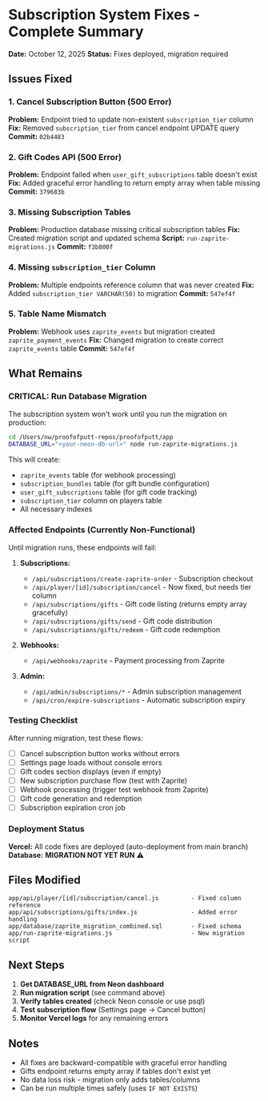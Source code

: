 # Subscription System Fixes - Complete Summary

**Date:** October 12, 2025
**Status:** Fixes deployed, migration required

## Issues Fixed

### 1. Cancel Subscription Button (500 Error)
**Problem:** Endpoint tried to update non-existent `subscription_tier` column
**Fix:** Removed `subscription_tier` from cancel endpoint UPDATE query
**Commit:** `02b4483`

### 2. Gift Codes API (500 Error)
**Problem:** Endpoint failed when `user_gift_subscriptions` table doesn't exist
**Fix:** Added graceful error handling to return empty array when table missing
**Commit:** `379683b`

### 3. Missing Subscription Tables
**Problem:** Production database missing critical subscription tables
**Fix:** Created migration script and updated schema
**Script:** `run-zaprite-migrations.js`
**Commit:** `f3b800f`

### 4. Missing `subscription_tier` Column
**Problem:** Multiple endpoints reference column that was never created
**Fix:** Added `subscription_tier VARCHAR(50)` to migration
**Commit:** `547ef4f`

### 5. Table Name Mismatch
**Problem:** Webhook uses `zaprite_events` but migration created `zaprite_payment_events`
**Fix:** Changed migration to create correct `zaprite_events` table
**Commit:** `547ef4f`

## What Remains

### **CRITICAL: Run Database Migration**

The subscription system won't work until you run the migration on production:

```bash
cd /Users/nw/proofofputt-repos/proofofputt/app
DATABASE_URL="<your-neon-db-url>" node run-zaprite-migrations.js
```

This will create:
- `zaprite_events` table (for webhook processing)
- `subscription_bundles` table (for gift bundle configuration)
- `user_gift_subscriptions` table (for gift code tracking)
- `subscription_tier` column on players table
- All necessary indexes

### Affected Endpoints (Currently Non-Functional)

Until migration runs, these endpoints will fail:

1. **Subscriptions:**
   - `/api/subscriptions/create-zaprite-order` - Subscription checkout
   - `/api/player/[id]/subscription/cancel` - Now fixed, but needs tier column
   - `/api/subscriptions/gifts` - Gift code listing (returns empty array gracefully)
   - `/api/subscriptions/gifts/send` - Gift code distribution
   - `/api/subscriptions/gifts/redeem` - Gift code redemption

2. **Webhooks:**
   - `/api/webhooks/zaprite` - Payment processing from Zaprite

3. **Admin:**
   - `/api/admin/subscriptions/*` - Admin subscription management
   - `/api/cron/expire-subscriptions` - Automatic subscription expiry

### Testing Checklist

After running migration, test these flows:

- [ ] Cancel subscription button works without errors
- [ ] Settings page loads without console errors
- [ ] Gift codes section displays (even if empty)
- [ ] New subscription purchase flow (test with Zaprite)
- [ ] Webhook processing (trigger test webhook from Zaprite)
- [ ] Gift code generation and redemption
- [ ] Subscription expiration cron job

### Deployment Status

**Vercel:** All code fixes are deployed (auto-deployment from main branch)
**Database:** **MIGRATION NOT YET RUN** ⚠️

## Files Modified

```
app/api/player/[id]/subscription/cancel.js         - Fixed column reference
app/api/subscriptions/gifts/index.js               - Added error handling
app/database/zaprite_migration_combined.sql        - Fixed schema
app/run-zaprite-migrations.js                      - New migration script
```

## Next Steps

1. **Get DATABASE_URL from Neon dashboard**
2. **Run migration script** (see command above)
3. **Verify tables created** (check Neon console or use psql)
4. **Test subscription flow** (Settings page → Cancel button)
5. **Monitor Vercel logs** for any remaining errors

## Notes

- All fixes are backward-compatible with graceful error handling
- Gifts endpoint returns empty array if tables don't exist yet
- No data loss risk - migration only adds tables/columns
- Can be run multiple times safely (uses `IF NOT EXISTS`)
